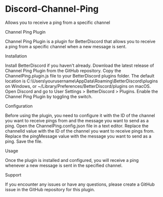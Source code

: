 # Discord-Channel-Ping
Allows you to receive a ping from a specific channel


Channel Ping Plugin

Channel Ping Plugin is a plugin for BetterDiscord that allows you to receive a ping from a specific channel when a new message is sent.

Installation

Install BetterDiscord if you haven't already.
Download the latest release of Channel Ping Plugin from the GitHub repository.
Copy the ChannelPing.plugin.js file to your BetterDiscord plugins folder. The default location is C:\Users\yourusername\AppData\Roaming\BetterDiscord\plugins on Windows, or ~/Library/Preferences/BetterDiscord/plugins on macOS.
Open Discord and go to User Settings > BetterDiscord > Plugins.
Enable the Channel Ping Plugin by toggling the switch.

Configuration

Before using the plugin, you need to configure it with the ID of the channel you want to receive pings from and the message you want to send as a ping.
Open the ChannelPing.config.json file in a text editor.
Replace the channelId value with the ID of the channel you want to receive pings from.
Replace the pingMessage value with the message you want to send as a ping.
Save the file.

Usage

Once the plugin is installed and configured, you will receive a ping whenever a new message is sent in the specified channel.

Support

If you encounter any issues or have any questions, please create a GitHub issue in the GitHub repository for this plugin.
